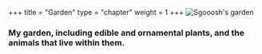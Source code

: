 +++
title = "Garden"
type = "chapter"
weight = 1
+++
![Sgooosh's garden](garden.jpeg)
### My garden, including edible and ornamental plants, and the animals that live within them. 